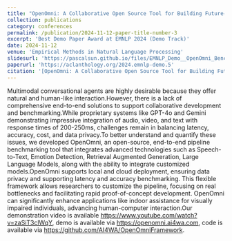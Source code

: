 ```yaml
---
title: "OpenOmni: A Collaborative Open Source Tool for Building Future-Ready Multimodal Conversational Agents"
collection: publications
category: conferences
permalink: /publication/2024-11-12-paper-title-number-3
excerpt: 'Best Demo Paper Award at EMNLP 2024 (Demo Track)'
date: 2024-11-12
venue: 'Empirical Methods in Natural Language Processing'
slidesurl: 'https://pascalsun.github.io/files/EMNLP_Demo__OpenOmni_Benchmark.pdf'
paperurl: 'https://aclanthology.org/2024.emnlp-demo.5'
citation: '[OpenOmni: A Collaborative Open Source Tool for Building Future-Ready Multimodal Conversational Agents](https://aclanthology.org/2024.emnlp-demo.5) (Sun et al., EMNLP 2024)'
---
```


Multimodal conversational agents are highly desirable because they offer natural and human-like interaction.However,
there is a lack of comprehensive end-to-end solutions to support collaborative development and benchmarking.While
proprietary systems like GPT-4o and Gemini demonstrating impressive integration of audio, video, and text with response
times of 200-250ms, challenges remain in balancing latency, accuracy, cost, and data privacy.To better understand and
quantify these issues, we developed OpenOmni, an open-source, end-to-end pipeline benchmarking tool that integrates
advanced technologies such as Speech-to-Text, Emotion Detection, Retrieval Augmented Generation, Large Language Models,
along with the ability to integrate customized models.OpenOmni supports local and cloud deployment, ensuring data
privacy and supporting latency and accuracy benchmarking. This flexible framework allows researchers to customize the
pipeline, focusing on real bottlenecks and facilitating rapid proof-of-concept development. OpenOmni can significantly
enhance applications like indoor assistance for visually impaired individuals, advancing human-computer interaction.Our
demonstration video is available https://www.youtube.com/watch?v=zaSiT3clWqY, demo is available
via https://openomni.ai4wa.com, code is available via https://github.com/AI4WA/OpenOmniFramework.